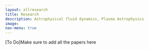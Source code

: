 ```yaml
---
layout: allresearch
title: Research
description: Astrophysical fluid dynamics, Plasma Astrophysics
image: 
nav-menu: true
---
```


[To Do]Make sure to add all the papers here